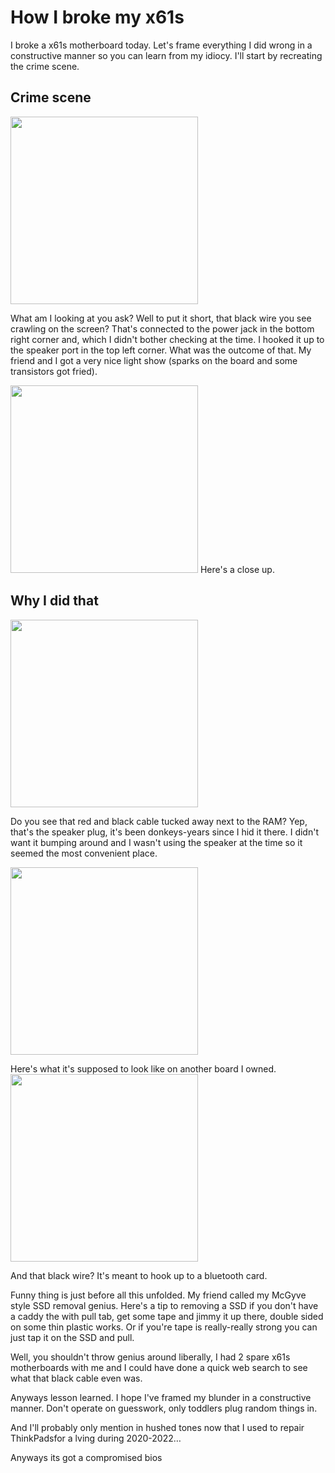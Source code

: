 # How I broke my x61s

I broke a x61s motherboard today. Let's frame everything I did wrong in a constructive manner so you can learn from my idiocy. I'll start by recreating the crime scene.

## Crime scene

<img src="/.pix/x61s_5.avif" style="width: 300px; height: auto;">

What am I looking at you ask? Well to put it short, that black wire you see crawling on the screen? That's connected to the power jack in the bottom right corner and, which I didn't bother checking at the time. I hooked it up to the speaker port in the top left corner. What was the outcome of that. My friend and I got a very nice light show (sparks on the board and some transistors got fried).

<img src="/.pix/x61s_2.avif" style="width: 300px; height: auto;">
Here's a close up.

## Why I did that

<img src="/.pix/x61s_1.avif" style="width: 300px; height: auto;">

Do you see that red and black cable tucked away next to the RAM? Yep, that's the speaker plug, it's been donkeys-years since I hid it there. I didn't want it bumping around and I wasn't using the speaker at the time so it seemed the most convenient place.

<img src="/.pix/x61s_3.avif" style="width: 300px; height: auto;">

Here's what it's supposed to look like on another board I owned.
<img src="/.pix/x61s_4.avif" style="width: 300px; height: auto;">

And that black wire? It's meant to hook up to a bluetooth card.

Funny thing is just before all this unfolded. My friend called my McGyve style SSD removal genius. Here's a tip to removing a SSD if you don't have a caddy the with pull tab, get some tape and jimmy it up there, double sided on some thin plastic works. Or if you're tape is really-really strong you can just tap it on the SSD and pull.

Well, you shouldn't throw genius around liberally, I had 2 spare x61s motherboards with me and I could have done a quick web search to see what that black cable even was.

Anyways lesson learned. I hope I've framed my blunder in a constructive manner. Don't operate on guesswork, only toddlers plug random things in.

And I'll probably only mention in hushed tones now that I used to repair ThinkPadsfor a lving during 2020-2022&hellip;

Anyways its got a compromised bios
